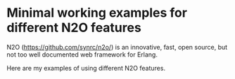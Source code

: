 # Minimal working examples for different N2O features

N2O (https://github.com/synrc/n2o/) is an innovative, fast, open source, but not too well documented web framework for Erlang.

Here are my examples of using different N2O features.
